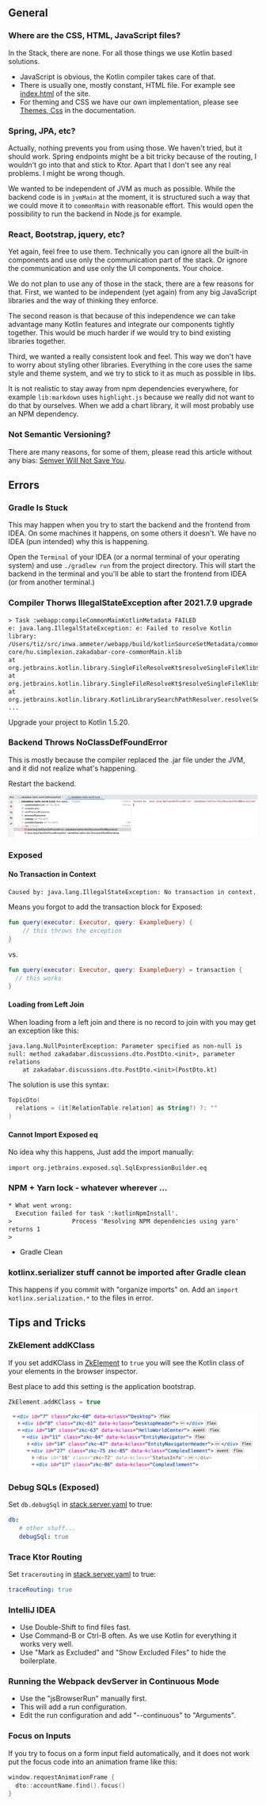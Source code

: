 ## General

### Where are the CSS, HTML, JavaScript files?

In the Stack, there are none. For all those things we use Kotlin based solutions.

* JavaScript is obvious, the Kotlin compiler takes care of that.
* There is usually one, mostly constant, HTML file. For example
  see [index.html](/site/src/jsMain/resources/index.html) of the site.
* For theming and CSS we have our own implementation, please see [Themes, Css](/doc/guides/browser/structure/ThemesCss.md) in the
  documentation.
  
### Spring, JPA, etc?

Actually, nothing prevents you from using those. We haven't tried, but it
should work. Spring endpoints might be a bit tricky because of the routing,
I wouldn't go into that and stick to Ktor. Apart that I don't see any real
problems. I might be wrong though.

We wanted to be independent of JVM as much as possible. While the backend code is
in `jvmMain` at the moment, it is structured such a way that we could move it
to `commonMain` with reasonable effort. This would open the possibility to
run the backend in Node.js for example.

### React, Bootstrap, jquery, etc?

Yet again, feel free to use them. Technically you can ignore all the built-in
components and use only the communication part of the stack. Or ignore the
communication and use only the UI components. Your choice.

We do not plan to use any of those in the stack, there are a few reasons for that.
First, we wanted to be independent (yet again) from any big JavaScript libraries 
and the way of thinking they enforce.

The second reason is that because of this independence we can take advantage
many Kotlin features and integrate our components tightly together. This would
be much harder if we would try to bind existing libraries together.

Third, we wanted a really consistent look and feel. This way we don't have to
worry about styling other libraries. Everything in the core uses the same 
style and theme system, and we try to stick to it as much as possible in libs.

It is not realistic to stay away from npm dependencies everywhere, for example
`lib:markdown` uses `highlight.js` because we really did not want to do that
by ourselves. When we add a chart library, it will most probably use an NPM
dependency.

### Not Semantic Versioning?

There are many reasons, for some of them, please read this article without any bias: 
[Semver Will Not Save You](https://hynek.me/articles/semver-will-not-save-you/).

## Errors

### Gradle Is Stuck

This may happen when you try to start the backend and the frontend from IDEA. On some machines it happens, on some
others it doesn't. We have no IDEA (pun intended) why this is happening.

Open the `Terminal` of your IDEA (or a normal terminal of your operating system) and use `./gradlew run` from the project
directory. This will start the backend in the terminal and you'll be able to start the frontend from IDEA (or from
another terminal.)

### Compiler Thorws IllegalStateException after 2021.7.9 upgrade

```text
> Task :webapp:compileCommonMainKotlinMetadata FAILED
e: java.lang.IllegalStateException: e: Failed to resolve Kotlin library: /Users/tiz/src/inwa.ammeter/webapp/build/kotlinSourceSetMetadata/commonMain/hu.simplexion.zakadabar-core/hu.simplexion.zakadabar-core-commonMain.klib
at org.jetbrains.kotlin.library.SingleFileResolveKt$resolveSingleFileKlib$1.error(SingleFileResolve.kt:19)
at org.jetbrains.kotlin.library.SingleFileResolveKt$resolveSingleFileKlib$1.error(SingleFileResolve.kt:17)
at org.jetbrains.kotlin.library.KotlinLibrarySearchPathResolver.resolve(SearchPathResolver.kt:154)
...
```

Upgrade your project to Kotlin 1.5.20.

### Backend Throws NoClassDefFoundError

This is mostly because the compiler replaced the .jar file under the JVM, and it did not realize what's happening.

Restart the backend.

![java-noclassdef](java-noclassdef.png)

### Exposed

#### No Transaction in Context

`Caused by: java.lang.IllegalStateException: No transaction in context.`

Means you forgot to add the transaction block for Exposed:

```kotlin
fun query(executor: Executor, query: ExampleQuery) {
    // this throws the exception
}
```

vs.

```kotlin
fun query(executor: Executor, query: ExampleQuery) = transaction {
  // this works
}
```

#### Loading from Left Join

When loading from a left join and there is no record to join with you may get an exception like this:

```text
java.lang.NullPointerException: Parameter specified as non-null is null: method zakadabar.discussions.dto.PostDto.<init>, parameter relations
	at zakadabar.discussions.dto.PostDto.<init>(PostDto.kt)
```

The solution is use this syntax:

```kotlin
TopicDto(
  relations = (it[RelationTable.relation] as String?) ?: ""
)
```

#### Cannot Import Exposed eq

No idea why this happens, Just add the import manually:

```import org.jetbrains.exposed.sql.SqlExpressionBuilder.eq```

### NPM + Yarn lock - whatever wherever ...

```text
* What went wrong:
  Execution failed for task ':kotlinNpmInstall'.
>                 Process 'Resolving NPM dependencies using yarn' returns 1
> 
```

* Gradle Clean

### kotlinx.serializer stuff cannot be imported after Gradle clean

This happens if you commit with "organize imports" on. Add an `import kotlinx.serialization.*` to the files in error.

## Tips and Tricks

### ZkElement addKClass

If you set addKClass in [ZkElement](/core/core-core/src/jsMain/kotlin/zakadabar/stack/frontend/builtin/ZkElement.kt) to `true` you will
see the Kotlin class of your elements in the browser inspector.

Best place to add this setting is the application bootstrap.

```kotlin
ZkElement.addKClass = true
```

![kclass](kclass.png)

### Debug SQLs (Exposed)

Set `db.debugSql` in [stack.server.yaml](/site/template/app/etc/stack.server.yaml) to true:

```yaml
db:
   # other stuff...
   debugSql: true
```

### Trace Ktor Routing

Set `tracerouting` in [stack.server.yaml](/site/template/app/etc/stack.server.yaml) to true:

```yaml
traceRouting: true
```

### IntelliJ IDEA

* Use Double-Shift to find files fast.
* Use Command-B or Ctrl-B often. As we use Kotlin for everything it works very well.
* Use "Mark as Excluded" and "Show Excluded Files" to hide the boilerplate.

### Running the Webpack devServer in Continuous Mode

* Use the "jsBrowserRun" manually first.
* This will add a run configuration.
* Edit the run configuration and add "--continuous" to "Arguments".

### Focus on Inputs

If you try to focus on a form input field automatically, and it does not work put the focus code into an animation frame
like this:

```kotlin
window.requestAnimationFrame {
  dto::accountName.find().focus()
}
```